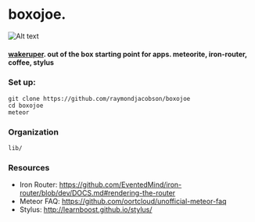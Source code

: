 boxojoe.
===========
![Alt text](http://i.imgur.com/TMJtCOZ.png)

#### [wakeruper](https://www.youtube.com/watch?v=9zdNdjF-htY). out of the box starting point for apps. meteorite, iron-router, coffee,  stylus 

### Set up:
    git clone https://github.com/raymondjacobson/boxojoe
    cd boxojoe
    meteor

### Organization

    lib/


### Resources
- Iron Router: https://github.com/EventedMind/iron-router/blob/dev/DOCS.md#rendering-the-router
- Meteor FAQ: https://github.com/oortcloud/unofficial-meteor-faq
- Stylus: http://learnboost.github.io/stylus/
